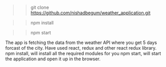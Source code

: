 >> git clone https://github.com/nishadbegum/weather_application.git

>> npm install

>> npm start

The app is fetching the data from the weather API where you get 5 days forcast of the city.
Have used react, redux and other react redux library.
npm install, will install all the required modules for you
npm start, will start the application and open it up in the browser.
